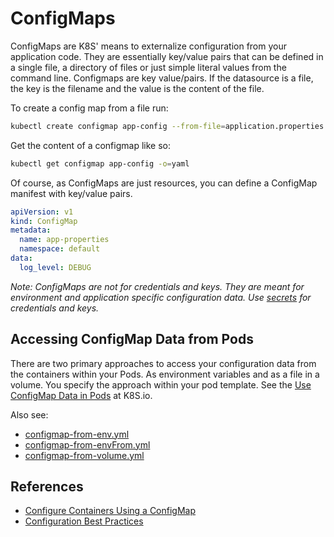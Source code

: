# ConfigMaps #

ConfigMaps are K8S' means to externalize configuration from your application code.  They are essentially key/value pairs that can be defined in a single file, a directory of files or just simple literal values from the command line.  Configmaps are key value/pairs.  If the datasource is a file, the key is the filename and the value is the content of the file.

To create a config map from a file run:

```sh
kubectl create configmap app-config --from-file=application.properties
```

Get the content of a configmap like so:

```sh
kubectl get configmap app-config -o=yaml
```

Of course, as ConfigMaps are just resources, you can define a ConfigMap manifest with key/value pairs.

```yaml
apiVersion: v1
kind: ConfigMap
metadata:
  name: app-properties
  namespace: default
data:
  log_level: DEBUG
```

*Note: ConfigMaps are not for credentials and keys.  They are meant for environment and application specific configuration data.  Use [secrets](https://kubernetes.io/docs/concepts/configuration/secret/) for credentials and keys.*

## Accessing ConfigMap Data from Pods ##

There are two primary approaches to access your configuration data from the containers within your Pods.  As environment variables and as a file in a volume.  You specify the approach within your pod template.  See the [Use ConfigMap Data in Pods](https://kubernetes.io/docs/tasks/configure-pod-container/configure-pod-configmap/) at K8S.io.

Also see:

- [configmap-from-env.yml](./configmap-from-env.yml)
- [configmap-from-envFrom.yml](./configmap-from-envFrom.yml)
- [configmap-from-volume.yml](./configmap-from-volume.yml)

## References ##

- [Configure Containers Using a ConfigMap](https://kubernetes.io/docs/tasks/configure-pod-container/configure-pod-configmap/)
- [Configuration Best Practices](https://kubernetes.io/docs/concepts/configuration/overview/)